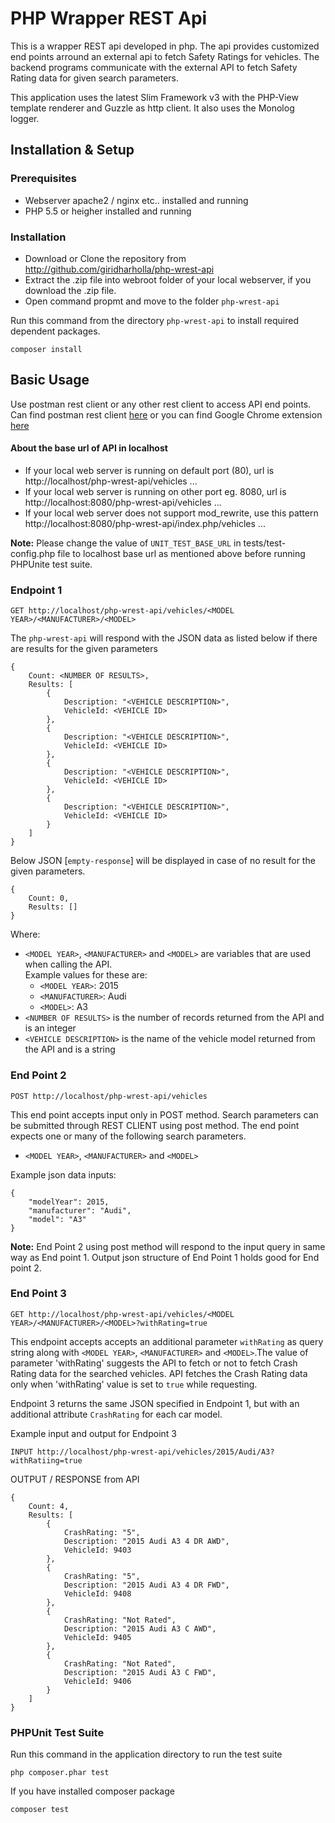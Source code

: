 # PHP Wrapper REST Api

This is a wrapper REST api developed in php. The api provides customized end points arround an external api to fetch  Safety Ratings for vehicles. The backend programs communicate with the external API to fetch Safety Rating data for given search parameters.

This application uses the latest Slim Framework v3 with the PHP-View template renderer and Guzzle as http client. It also uses the Monolog logger.


## Installation & Setup

### Prerequisites

* Webserver apache2 / nginx etc.. installed and running
* PHP 5.5 or heigher installed and running

### Installation

* Download or Clone the repository from http://github.com/giridharholla/php-wrest-api
* Extract the .zip file into webroot folder of your local webserver, if you download the .zip file.
* Open command propmt and move to the folder `php-wrest-api`

Run this command from the directory `php-wrest-api` to install required dependent packages.

	composer install


## Basic Usage
Use postman rest client or any other rest client to access API end points. 
Can find postman rest client <a href="https://www.getpostman.com/postman" target="_new">here</a> or you can find Google Chrome extension <a href="https://chrome.google.com/webstore/detail/postman/fhbjgbiflinjbdggehcddcbncdddomop?hl=en" target="_new">here</a>


#### About the base url of API in localhost 
* If your local web server is running on default port (80), url is http://localhost/php-wrest-api/vehicles ...
* If your local web server is running on other port eg. 8080, url is http://localhost:8080/php-wrest-api/vehicles ...
* If your local web server does not support mod_rewrite, use this pattern http://localhost:8080/php-wrest-api/index.php/vehicles ...

<strong>Note:</strong> Please change the value of `UNIT_TEST_BASE_URL` in tests/test-config.php file to localhost base url as mentioned above before running PHPUnite test suite.

### Endpoint 1

```
GET http://localhost/php-wrest-api/vehicles/<MODEL YEAR>/<MANUFACTURER>/<MODEL>

```

The `php-wrest-api` will respond with the JSON data as listed below if there are results for the given parameters

```
{
    Count: <NUMBER OF RESULTS>,
    Results: [
        {
            Description: "<VEHICLE DESCRIPTION>",
            VehicleId: <VEHICLE ID>
        },
        {
            Description: "<VEHICLE DESCRIPTION>",
            VehicleId: <VEHICLE ID>
        },
        {
            Description: "<VEHICLE DESCRIPTION>",
            VehicleId: <VEHICLE ID>
        },
        {
            Description: "<VEHICLE DESCRIPTION>",
            VehicleId: <VEHICLE ID>
        }
    ]
}
```
Below JSON [`empty-response`] will be displayed in case of no result for the given parameters.

```
{
    Count: 0,
    Results: []
}
```
Where:

* `<MODEL YEAR>`, `<MANUFACTURER>` and `<MODEL>` are variables that are used when calling the API.  
Example values for these are:
    * `<MODEL YEAR>`: 2015
    * `<MANUFACTURER>`: Audi
    * `<MODEL>`: A3
* `<NUMBER OF RESULTS>` is the number of records returned from the API and is an integer
* `<VEHICLE DESCRIPTION>` is the name of the vehicle model returned from the API and is a string


### End Point 2

```
POST http://localhost/php-wrest-api/vehicles

```
This end point accepts input only in POST method. Search parameters can be submitted through REST CLIENT using post method. The end point expects one or many of the following search parameters.

* `<MODEL YEAR>`, `<MANUFACTURER>` and `<MODEL>`

Example json data inputs:

```
{
    "modelYear": 2015,
    "manufacturer": "Audi",
    "model": "A3"
}
```

<b>Note:</b> End Point 2 using post method will respond to the input query in same way as End point 1. Output json structure of End Point 1 holds good for End point 2.

### End Point 3

```
GET http://localhost/php-wrest-api/vehicles/<MODEL YEAR>/<MANUFACTURER>/<MODEL>?withRating=true

```
This endpoint accepts accepts an additional parameter `withRating` as query string along with `<MODEL YEAR>`, `<MANUFACTURER>` and `<MODEL>`.The value of parameter 'withRating' suggests the API to fetch or not to fetch Crash Rating data for the searched vehicles. API fetches the Crash Rating data only when 'withRating' value is set to `true` while requesting.

Endpoint 3 returns the same JSON specified in Endpoint 1, but with an additional attribute `CrashRating` for each car model.

Example input and output for Endpoint 3

```
INPUT http://localhost/php-wrest-api/vehicles/2015/Audi/A3?withRatiing=true

```
OUTPUT / RESPONSE from API

```
{
    Count: 4,
    Results: [
        {
            CrashRating: "5",
            Description: "2015 Audi A3 4 DR AWD",
            VehicleId: 9403
        },
        {
            CrashRating: "5",
            Description: "2015 Audi A3 4 DR FWD",
            VehicleId: 9408
        },
        {
            CrashRating: "Not Rated",
            Description: "2015 Audi A3 C AWD",
            VehicleId: 9405
        },
        {
            CrashRating: "Not Rated",
            Description: "2015 Audi A3 C FWD",
            VehicleId: 9406
        }
    ]
}
```

### PHPUnit Test Suite

Run this command in the application directory to run the test suite

	php composer.phar test  

If you have installed composer package 

	composer test



